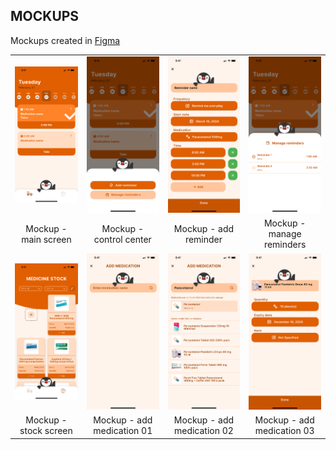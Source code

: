 ## MOCKUPS
Mockups created in [Figma](https://www.figma.com/file/qMeErr0JtWtYGfH0MOQVOe/PinguPills?type=design&node-id=0%3A1&mode=design&t=NM5ZBWsMYzxWpchM-1)

|                                      |                                        |                                      |                                        |
|:------------------------------------:|:--------------------------------------:|:------------------------------------:|:--------------------------------------:|
| <img src="mockups/mockup-main.jpg" width="250"> | <img src="mockups/mockup-controller.jpg" width="250"> | <img src="mockups/mockup-addreminder.jpg" width="250"> | <img src="mockups/mockup-managereminders.jpg" width="250"> |
|            Mockup - main screen            |           Mockup - control center           |             Mockup - add reminder           |        Mockup - manage reminders         |
| <img src="mockups/mockup-stock.jpg" width="250"> | <img src="mockups/mockup-addmedication1.jpg" width="250"> |  <img src="mockups/mockup-addmedication2.jpg" width="250"> | <img src="mockups/mockup-addmedication3.jpg" width="250"> |
|            Mockup - stock screen           |       Mockup - add medication 01        |       Mockup - add medication 02          |       Mockup - add medication 03       |
